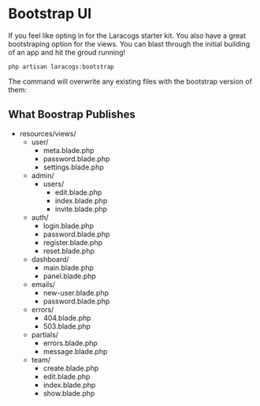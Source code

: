 # Bootstrap UI

If you feel like opting in for the Laracogs starter kit. You also have a great bootstraping option for the views. You can blast through the initial building of an app and hit the groud running!

```
php artisan laracogs:bootstrap
```

The command will overwrite any existing files with the bootstrap version of them:

## What Boostrap Publishes

* resources/views/
    * user/
        * meta.blade.php
        * password.blade.php
        * settings.blade.php
    * admin/
        * users/
            * edit.blade.php
            * index.blade.php
            * invite.blade.php
    * auth/
        * login.blade.php
        * password.blade.php
        * register.blade.php
        * reset.blade.php
    * dashboard/
        * main.blade.php
        * panel.blade.php
    * emails/
        * new-user.blade.php
        * password.blade.php
    * errors/
        * 404.blade.php
        * 503.blade.php
    * partials/
        * errors.blade.php
        * message.blade.php
    * team/
        * create.blade.php
        * edit.blade.php
        * index.blade.php
        * show.blade.php
